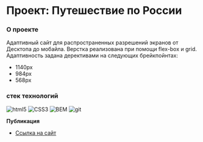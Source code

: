 # Проект: Путешествие по России

### О проекте

Адаптивный сайт для распространенных разрешений экранов от Десктопа до мобайла.
Верстка реализована при помощи flex-box и grid.
Адаптивность задана дерективами на следующих брейкпойнтах:
* 1140px
* 984px
* 568px

### стек технологий
<p>
<img alt="html5" src="https://img.shields.io/badge/-HTML5-E34F26?style=flat-square&logo=html5&logoColor=white" />
<img alt="CSS3" src="https://img.shields.io/badge/CSS-blue?style=flat-square&logo=CSS3" />
<img alt="BEM" src="https://img.shields.io/badge/BEM-black?style=flat-square&logo=bem" />
<img alt="git" src="https://img.shields.io/badge/-Git-F05032?style=flat-square&logo=git&logoColor=white" />
</p>  

**Публикация**

* [Ссылка на сайт](https://photokub.github.io/russian-travel/)



